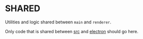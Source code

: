 # SHARED

Utilities and logic shared between `main` and `renderer`.

Only code that is shared between [src](./src) and [electron](./electron) should go here.
